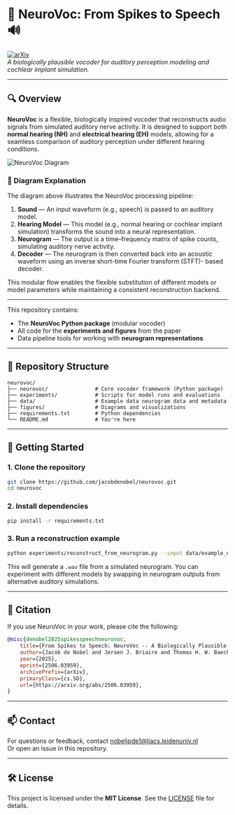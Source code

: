 # 🧠 NeuroVoc: From Spikes to Speech 🔊

[![arXiv](https://img.shields.io/badge/arXiv-Preprint-orange)](https://arxiv.org/abs/XXXX.XXXXX)  
*A biologically plausible vocoder for auditory perception modeling and cochlear implant simulation.*

---

## 🔍 Overview

**NeuroVoc** is a flexible, biologically inspired vocoder that reconstructs audio signals from simulated auditory nerve activity. It is designed to support both **normal hearing (NH)** and **electrical hearing (EH)** models, allowing for a seamless comparison of auditory perception under different hearing conditions.

![NeuroVoc Diagram](diagram.png)

### 🧭 Diagram Explanation

The diagram above illustrates the NeuroVoc processing pipeline:

1. **Sound** — An input waveform (e.g., speech) is passed to an auditory model.
2. **Hearing Model** — This model (e.g., normal hearing or cochlear implant simulation) transforms the sound into a neural representation.
3. **Neurogram** — The output is a time–frequency matrix of spike counts, simulating auditory nerve activity.
4. **Decoder** — The neurogram is then converted back into an acoustic waveform using an inverse short-time Fourier transform (STFT)- based decoder.

This modular flow enables the flexible substitution of different models or model parameters while maintaining a consistent reconstruction backend.

---

This repository contains:

- The **NeuroVoc Python package** (modular vocoder)
- All code for the **experiments and figures** from the paper
- Data pipeline tools for working with **neurogram representations**
---

## 📁 Repository Structure

```
neurovoc/
├── neurovoc/               # Core vocoder framework (Python package)
├── experiments/            # Scripts for model runs and evaluations
├── data/                   # Example data neurogram data and metadata
├── figures/                # Diagrams and visualizations
├── requirements.txt        # Python dependencies
└── README.md               # You're here
```

---

## 🚀 Getting Started

### 1. Clone the repository

```bash
git clone https://github.com/jacobdenobel/neurovoc.git
cd neurovoc
```

### 2. Install dependencies

```bash
pip install -r requirements.txt
```

### 3. Run a reconstruction example

```bash
python experiments/reconstruct_from_neurogram.py --input data/example_neurogram.npz
```

This will generate a `.wav` file from a simulated neurogram. You can experiment with different models by swapping in neurogram outputs from alternative auditory simulations. 

---


## 🧠 Citation

If you use NeuroVoc in your work, please cite the following:

```bibtex
@misc{denobel2025spikesspeechneurovoc,
    title={From Spikes to Speech: NeuroVoc -- A Biologically Plausible Vocoder Framework for Auditory Perception and Cochlear Implant Simulation}, 
    author={Jacob de Nobel and Jeroen J. Briaire and Thomas H. W. Baeck and Anna V. Kononova and Johan H. M. Frijns},
    year={2025},
    eprint={2506.03959},
    archivePrefix={arXiv},
    primaryClass={cs.SD},
    url={https://arxiv.org/abs/2506.03959}, 
}
```

---

## 📫 Contact

For questions or feedback, contact [nobeljpde1@liacs.leidenuniv.nl](mailto:nobeljpde1@liacs.leidenuniv.nl)  
Or open an issue in this repository.

---

## 🛠 License

This project is licensed under the **MIT License**. See the [LICENSE](LICENSE) file for details.
